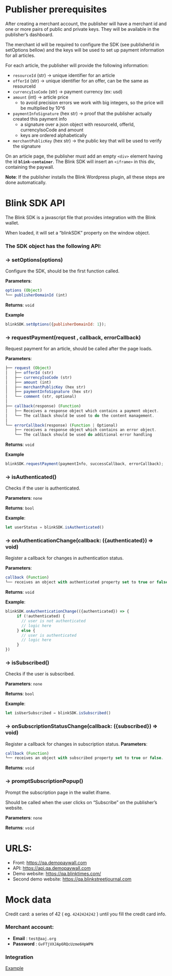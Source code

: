 # Publisher prerequisites
After creating a merchant account, the publisher will have a merchant id and one or more pairs of public and private keys. They will be available in the publisher’s dashboard.

The merchant id will be required to configure the SDK (see publisherId in setOptions bellow) and the keys will be used to set up payment information for all articles.

For each article, the publisher will provide the following information:
* `resourceId` (str) &rightarrow; unique identifier for an article
* `offerId` (str)  &rightarrow; unique identifier for an offer, can be the same as resourceId
* `currencyIsoCode` (str) &rightarrow; payment currency (ex: usd)
* `amount` (int) &rightarrow; article price 
    * to avoid precision errors we work with big integers, so the price will be multiplied by 10^6
* `paymentInfoSignature` (hex str) &rightarrow; proof that the publisher actually created this payment info
    * a signature over a json object with resourceId, offerId, currencyIsoCode and amount 
    * keys are ordered alphabetically
* `merchantPublicKey` (hex str) &rightarrow; the public key that will be used to verify the signature

On an article page, the publisher must add an empty `<div>` element having the id **`blink-container`**.
The Blink SDK will insert an `<iframe>` in this div, containing the paywall. 

**Note**: If the publisher installs the Blink Wordpress plugin, all these steps are done automatically.

# Blink SDK API
The Blink SDK is a javascript file that provides integration with the Blink wallet.

When loaded, it will set a “blinkSDK” property on the window object.

### The SDK object has the following API:
### &rightarrow; setOptions(options)
Configure the SDK, should be the first function called.

**Parameters**:
```javascript
options (Object)
└── publisherDomainId (int)
 ```
**Returns**: `void`

**Example**
```javascript
blinkSDK.setOptions({publisherDomainId: 1});
```
### &rightarrow; requestPayment(request , callback, errorCallback)
Request payment for an article, should be called after the page loads.

**Parameters**:
```javascript
├── request (Object)
│   ├── offerId (str)
│   ├── currencyIsoCode (str)
│   ├── amount (int)
│   ├── merchantPublicKey (hex str)
│   ├── paymentInfoSignature (hex str)
│   └── comment (str, optional)
│
├── callback(response) (Function)
│   ├── Receives a response object which contains a payment object. 
│   └── The callback should be used to do the content management.
│
└── errorCallback(response) (Function | Optional)
    ├── receives a response object which contains an error object.
    └── The callback should be used do additional error handling
 ```
**Returns**: `void`

**Example**
```javascript
blinkSDK.requestPayment(paymentInfo, successCallback, errorCallback);
```

### &rightarrow; isAuthenticated()
Checks if the user is authenticated.

**Parameters**: `none`

**Returns**: `bool`

**Example**:
```javascript
let userStatus = blinkSDK.isAuthenticated()
```

### &rightarrow; onAuthenticationChange(callback: ({authenticated}) => void)
Register a callback for changes in authentication status.

**Parameters**:
```javascript
callback (Function)
└── receives an object with authenticated property set to true or false.
 ```
 
**Returns**: `void`

**Example**:
```javascript
blinkSDK.onAuthenticationChange(({authenticated}) => {
     if (!authenticated) {
       // user is not authenticated
       // logic here
     } else {
       // user is authenticated 
       // logic here
     }
})
```

### &rightarrow; isSubscribed()
Checks if the user is subscribed.

**Parameters**: `none`

**Returns**: `bool`

**Example**:
```javascript
let isUserSubscribed = blinkSDK.isSubscribed()
```

### &rightarrow; onSubscriptionStatusChange(callback: ({subscribed}) => void)
Register a callback for changes in subscription status.
**Parameters**:
```javascript
callback (Function)
└── receives an object with subscribed property set to true or false.
 ```
**Returns**: `void`

### &rightarrow; promptSubscriptionPopup()
Prompt the subscription page in the wallet iframe. 

Should be called when the user clicks on “Subscribe” on the publisher’s website.

**Parameters**: `none`

**Returns**: `void`


# URLS:
* Front: https://qa.demopaywall.com
* API: https://api.qa.demopaywall.com
* Demo website: https://qa.blinktimes.com/
* Second demo website: https://qa.blinkstreetjournal.com

# Mock data
Credit card: a series of 42 ( eg. `4242424242` ) until you fill the credit card info.

### Merchant account:
  * **Email** : `test@aaj.org`
  * **Password** : `GvFTjVXJAp6RQcUzme6HpWPN`

### Integration
[Example](./blink/src/example)
